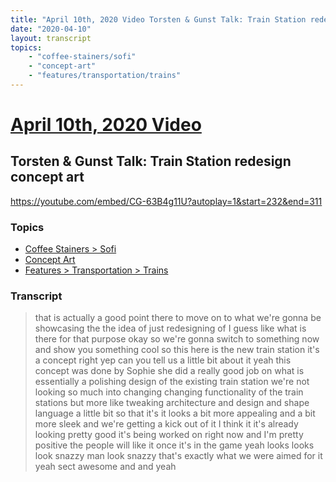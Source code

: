 ```yaml
---
title: "April 10th, 2020 Video Torsten & Gunst Talk: Train Station redesign concept art"
date: "2020-04-10"
layout: transcript
topics:
    - "coffee-stainers/sofi"
    - "concept-art"
    - "features/transportation/trains"
---
```

# [April 10th, 2020 Video](../2020-04-10.md)
## Torsten & Gunst Talk: Train Station redesign concept art
https://youtube.com/embed/CG-63B4g11U?autoplay=1&start=232&end=311

### Topics
* [Coffee Stainers > Sofi](../topics/coffee-stainers/sofi.md)
* [Concept Art](../topics/concept-art.md)
* [Features > Transportation > Trains](../topics/features/transportation/trains.md)

### Transcript

> that is actually a good point there to move on to what we're gonna be showcasing the the idea of just redesigning of I guess like what is there for that purpose okay so we're gonna switch to something now and show you something cool so this here is the new train station it's a concept right yep can you tell us a little bit about it yeah this concept was done by Sophie she did a really good job on what is essentially a polishing design of the existing train station we're not looking so much into changing changing functionality of the train stations but more like tweaking architecture and design and shape language a little bit so that it's it looks a bit more appealing and a bit more sleek and we're getting a kick out of it I think it it's already looking pretty good it's being worked on right now and I'm pretty positive the people will like it once it's in the game yeah looks looks look snazzy man look snazzy that's exactly what we were aimed for it yeah sect awesome and and yeah
